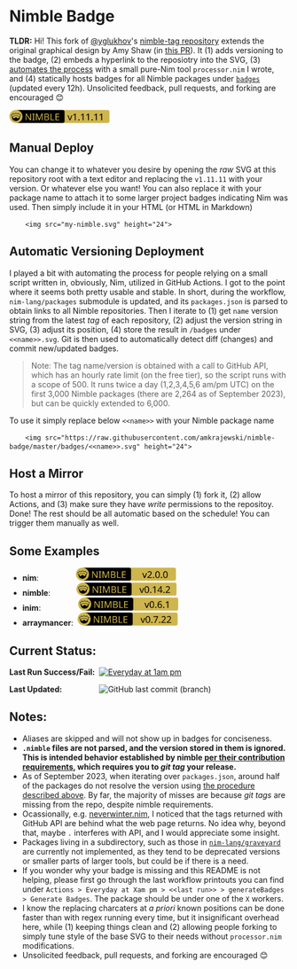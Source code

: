 # Nimble Badge

**TLDR:**
Hi! This fork of [@yglukhov](https://github.com/yglukhov)'s [nimble-tag repository](https://github.com/yglukhov/nimble-tag) extends the original graphical design by Amy Shaw (in [this PR](https://github.com/yglukhov/nimble-tag/pull/1)). It (1) adds versioning to the badge, (2) embeds a hyperlink to the reposiotry into the SVG, (3) [automates the process](#automatic-versioning-deployment) with a small pure-Nim tool `processor.nim` I wrote, and (4) statically hosts badges for all Nimble packages under [`badges`](https://github.com/amkrajewski/nimble-badge/tree/master/badges) (updated every 12h). Unsolicited feedback, pull requests, and forking are encouraged 😊

<img src="nimble.svg" height="24">

## Manual Deploy
You can change it to whatever you desire by opening the _raw_ SVG at this repository root with a text editor and replacing the `v1.11.11` with your version. Or whatever else you want! You can also replace it with your package name to attach it to some larger project badges indicating Nim was used. Then simply include it in your HTML (or HTML in Markdown)

        <img src="my-nimble.svg" height="24">


## Automatic Versioning Deployment
I played a bit with automating the process for people relying on a small script written in, obviously, Nim, utilized in GitHub Actions. I got to the point where it seems both pretty usable and stable. In short, during the workflow, `nim-lang/packages` submodule is updated, and its `packages.json` is parsed to obtain links to all Nimble repositories. Then I iterate to (1) get `name` version string from the latest _tag_ of each repository, (2) adjust the version string in SVG, (3) adjust its position, (4) store the result in `/badges` under `<<name>>.svg`. Git is then used to automatically detect diff (changes) and commit new/updated badges.

>Note: The tag name/version is obtained with a call to GitHub API, which has an hourly rate limit (on the free tier), so the script runs with a scope of 500. It runs twice a day (1,2,3,4,5,6 am/pm UTC) on the first 3,000 Nimble packages (there are 2,264 as of September 2023), but can be quickly extended to 6,000.

To use it simply replace below `<<name>>` with your Nimble package name

        <img src="https://raw.githubusercontent.com/amkrajewski/nimble-badge/master/badges/<<name>>.svg" height="24">

## Host a Mirror

To host a mirror of this repository, you can simply (1) fork it, (2) allow Actions, and (3) make sure they have _write_ permissions to the repositoy. Done! The rest should be all automatic based on the schedule! You can trigger them manually as well.

## Some Examples

- **nim**:&nbsp;&nbsp;&nbsp;&nbsp;&nbsp;&nbsp;&nbsp;&nbsp;&nbsp;&nbsp;&nbsp;&nbsp;&nbsp;&nbsp;&nbsp;&nbsp; <img src="https://raw.githubusercontent.com/amkrajewski/nimble-badge/master/badges/nim.svg" height="24">
- **nimble**: &nbsp;&nbsp;&nbsp;&nbsp;&nbsp;&nbsp;&nbsp;&nbsp;&nbsp;&nbsp;&nbsp;<img src="https://raw.githubusercontent.com/amkrajewski/nimble-badge/master/badges/nimble.svg" height="24">
- **inim**: &nbsp;&nbsp;&nbsp;&nbsp;&nbsp;&nbsp;&nbsp;&nbsp;&nbsp;&nbsp;&nbsp;&nbsp;&nbsp;&nbsp;&nbsp;&nbsp;<img src="https://raw.githubusercontent.com/amkrajewski/nimble-badge/master/badges/inim.svg" height="24">
- **arraymancer**:&nbsp; <img src="https://raw.githubusercontent.com/amkrajewski/nimble-badge/master/badges/arraymancer.svg" height="24">

## Current Status:

**Last Run Success/Fail:**&nbsp;&nbsp;[![Everyday at 1am pm](https://github.com/amkrajewski/nimble-badge/actions/workflows/first500.yml/badge.svg)](https://github.com/amkrajewski/nimble-badge/actions/workflows/first500.yml)

**Last Updated:**&nbsp;&nbsp;&nbsp;&nbsp;&nbsp;&nbsp;&nbsp;&nbsp;&nbsp;&nbsp;&nbsp;&nbsp;&nbsp;&nbsp;&nbsp;&nbsp;&nbsp;![GitHub last commit (branch)](https://img.shields.io/github/last-commit/amkrajewski/nimble-badge/master)


## Notes:

- Aliases are skipped and will not show up in badges for conciseness.
- **`.nimble` files are not parsed, and the version stored in them is ignored. This is intended behavior established by nimble [per their contribution requirements](https://github.com/nim-lang/packages/#releasing-a-new-package-version), which requires you to _git tag_ your release.**
- As of September 2023, when iterating over `packages.json`, around half of the packages do not resolve the version using [the procedure described above](#automatic-versioning-deployment). By far, the majority of misses are because _git tags_ are missing from the repo, despite nimble requirements.
- Ocassionally, e.g. [neverwinter.nim](https://github.com/niv/neverwinter.nim), I noticed that the tags returned with GitHub API are behind what the web page returns. No idea why, beyond that, maybe `.` interferes with API, and I would appreciate some insight.
- Packages living in a subdirectory, such as those in [`nim-lang/graveyard`](https://github.com/nim-lang/graveyard) are currently not implemented, as they tend to be deprecated versions or smaller parts of larger tools, but could be if there is a need.
- If you wonder why your badge is missing and this README is not helping, please first go through the last workflow printouts you can find under `Actions > Everyday at Xam pm > <<last run>> > generateBadges > Generate Badges`. The package should be under one of the `X` workers.
- I know the replacing charcaters at _a priori_ known positions can be done faster than with regex running every time, but it insignificant overhead here, while (1) keeping things clean and (2) allowing people forking to simply tune style of the base SVG to their needs without `processor.nim` modifications.
- Unsolicited feedback, pull requests, and forking are encouraged 😊